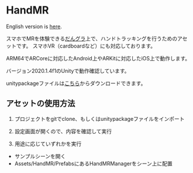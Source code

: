 # HandMR

English version is [here](https://github.com/NON906/HandMR/blob/master/README_EN.md).

スマホでMRを体験できる[だんグラ](https://dangla.jp/)上で、ハンドトラッキングを行うためのアセットです。
スマホVR（cardboardなど）にも対応しております。

ARM64でARCoreに対応したAndroid上やARKitに対応したiOS上で動作します。

バージョン2020.1.4f1のUnityで動作確認しています。

unitypackageファイルは[こちら](https://github.com/NON906/HandMR/releases)からダウンロードできます。

## アセットの使用方法

1. プロジェクトをgitでclone、もしくはunitypackageファイルをインポート

2. 設定画面が開くので、内容を確認して実行

3. 用途に応じていずれかを実行

- サンプルシーンを開く
- Assets/HandMR/PrefabsにあるHandMRManagerをシーン上に配置
